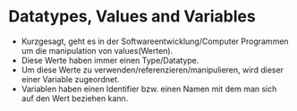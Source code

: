 # Datatypes, Values and Variables

- Kurzgesagt, geht es in der Softwareentwicklung/Computer Programmen um die manipulation von values(Werten).
- Diese Werte haben immer einen Type/Datatype.
- Um diese Werte zu verwenden/referenzieren/manipulieren, wird dieser einer Variable zugeordnet.
- Variablen haben einen Identifier bzw. einen Namen mit dem man sich auf den Wert beziehen kann.
